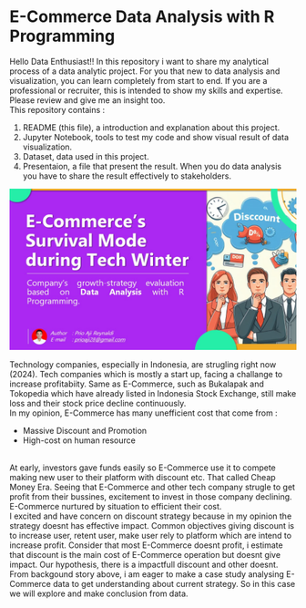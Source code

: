 # E-Commerce Data Analysis with R Programming <br>
Hello Data Enthusiast!! In this repository i want to share my analytical process of a data analytic project. For you that new to data analysis and visualization, you can learn completely from start to end. If you are a professional or recruiter, this is intended to show my skills and expertise. Please review and give me an insight too. <br>
This repository contains :
1. README (this file), a introduction and explanation about this project.
2. Jupyter Notebook, tools to test my code and show visual result of data visualization.
3. Dataset, data used in this project.
4. Presentaion, a file that present the result. When you do data analysis you have to share the result effectively to stakeholders.

<img src="https://github.com/prioaji/e_commerce_data_analysis/blob/main/cover.jpg" alt="Screenshot of Presentation"> <br>

Technology companies, especially in Indonesia, are strugling right now (2024). Tech companies which is mostly a start up, facing a challange to increase profitabiity. Same as E-Commerce, such as Bukalapak and Tokopedia which have already listed in Indonesia Stock Exchange, still make loss and their stock price decline continuously.<br>
In my opinion, E-Commerce has many unefficient cost that come from : <br>
  - Massive Discount and Promotion
  - High-cost on human resource
<br>
At early, investors gave funds easily so E-Commerce use it to compete making new user to their platform with discount etc. That called Cheap Money Era. Seeing that E-Commerce and other tech company strugle to get profit from their bussines, excitement to invest in those company declining. E-Commerce nurtured by situation to efficient their cost.
<br>
I excited and have concern on discount strategy because in my opinion the strategy doesnt has effective impact. Common objectives giving discount is to increase user, retent user, make user rely to platform which are intend to increase profit. Consider that most E-Commerce doesnt profit, i estimate that discount is the main cost of E-Commerce operation but doesnt give impact. Our hypothesis, there is a impactfull discount and other doesnt.
<br>
From backgound story above, i am eager to make a case study analysing E-Commerce data to get understanding about current strategy. So in this case we will explore and make conclusion from data.
<br>
